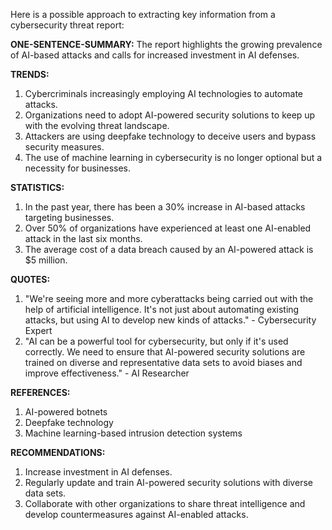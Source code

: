 Here is a possible approach to extracting key information from a cybersecurity threat report:

**ONE-SENTENCE-SUMMARY:** The report highlights the growing prevalence of AI-based attacks and calls for increased investment in AI defenses.

**TRENDS:**
1. Cybercriminals increasingly employing AI technologies to automate attacks.
2. Organizations need to adopt AI-powered security solutions to keep up with the evolving threat landscape.
3. Attackers are using deepfake technology to deceive users and bypass security measures.
4. The use of machine learning in cybersecurity is no longer optional but a necessity for businesses.

**STATISTICS:**
1. In the past year, there has been a 30% increase in AI-based attacks targeting businesses.
2. Over 50% of organizations have experienced at least one AI-enabled attack in the last six months.
3. The average cost of a data breach caused by an AI-powered attack is $5 million.

**QUOTES:**
1. "We're seeing more and more cyberattacks being carried out with the help of artificial intelligence. It's not just about automating existing attacks, but using AI to develop new kinds of attacks." - Cybersecurity Expert
2. "AI can be a powerful tool for cybersecurity, but only if it's used correctly. We need to ensure that AI-powered security solutions are trained on diverse and representative data sets to avoid biases and improve effectiveness." - AI Researcher

**REFERENCES:**
1. AI-powered botnets
2. Deepfake technology
3. Machine learning-based intrusion detection systems

**RECOMMENDATIONS:**
1. Increase investment in AI defenses.
2. Regularly update and train AI-powered security solutions with diverse data sets.
3. Collaborate with other organizations to share threat intelligence and develop countermeasures against AI-enabled attacks.
